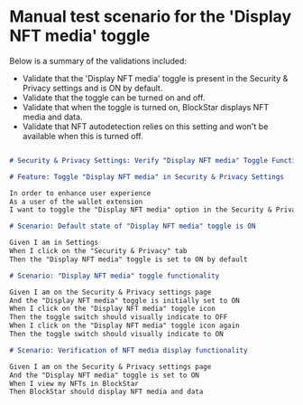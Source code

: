 # Manual test scenario for the 'Display NFT media' toggle

Below is a summary of the validations included:

* Validate that the 'Display NFT media' toggle is present in the Security & Privacy settings and is ON by default.
* Validate that the toggle can be turned on and off.
* Validate that when the toggle is turned on, BlockStar displays NFT media and data.
* Validate that NFT autodetection relies on this setting and won't be available when this is turned off.

```markdown

# Security & Privacy Settings: Verify "Display NFT media" Toggle Functionality

# Feature: Toggle "Display NFT media" in Security & Privacy Settings

In order to enhance user experience
As a user of the wallet extension
I want to toggle the "Display NFT media" option in the Security & Privacy Settings

# Scenario: Default state of "Display NFT media" toggle is ON

Given I am in Settings
When I click on the "Security & Privacy" tab
Then the "Display NFT media" toggle is set to ON by default

# Scenario: "Display NFT media" toggle functionality

Given I am on the Security & Privacy settings page
And the "Display NFT media" toggle is initially set to ON
When I click on the "Display NFT media" toggle icon
Then the toggle switch should visually indicate to OFF
When I click on the "Display NFT media" toggle icon again
Then the toggle switch should visually indicate to ON

# Scenario: Verification of NFT media display functionality

Given I am on the Security & Privacy settings page
And the "Display NFT media" toggle is set to ON
When I view my NFTs in BlockStar
Then BlockStar should display NFT media and data


```

